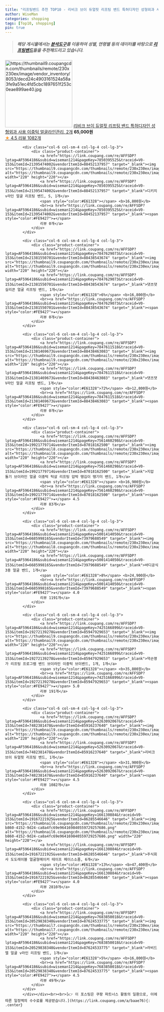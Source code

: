 ```yaml
---
title: "리프팅밴드 추천 TOP10 - 리비크 브이 듀얼핏 리프팅 밴드 특허디자인 성형외과 사용 이중턱 얼굴라인관리, 2개"
author: WiseMan
categories: shopping
tags: [Top10, shopping]
pin: true
---
```


> ##### 해당 게시물에서는 [**분석도구**](https://itemscout.io/)를 이용하여 **성별**, **연령별** 등의 데이터를 바탕으로 [**리프팅밴드**](https://link.coupang.com/a/baae76)들을 추천해드리고 있습니다.
<div class="container"><div class="row">
            <div class="col-6 col-sm-4 col-lg-4 col-lg-3">
                <div class="product-container">
                    <a href="https://link.coupang.com/re/AFFSDP?lptag=AF5964186&subid=wiseman1214&pageKey=5263092067&traceid=V0-153&itemId=18098340073&vendorItemId=85250582949" target="_blank"><img src="https://thumbnail9.coupangcdn.com/thumbnails/remote/230x230ex/image/vendor_inventory/8053/decd24c4903161524a58a3fe9a51ec4fd5cbc1897651f253c0eae899ae40.jpg" alt="https://thumbnail9.coupangcdn.com/thumbnails/remote/230x230ex/image/vendor_inventory/8053/decd24c4903161524a58a3fe9a51ec4fd5cbc1897651f253c0eae899ae40.jpg" width="220" height="220"></a>
                    <a href="https://link.coupang.com/re/AFFSDP?lptag=AF5964186&subid=wiseman1214&pageKey=5263092067&traceid=V0-153&itemId=18098340073&vendorItemId=85250582949" target="_blank">리비크 브이 듀얼핏 리프팅 밴드 특허디자인 성형외과 사용 이중턱 얼굴라인관리, 2개</a>
                    <span style="color:#E61328"></span> <b>65,000원</b>
                    <br><a href="https://link.coupang.com/re/AFFSDP?lptag=AF5964186&subid=wiseman1214&pageKey=5263092067&traceid=V0-153&itemId=18098340073&vendorItemId=85250582949" target="_blank"><span style="color:#FE9427">★</span> 4.5
                    리뷰 1082개</a>
                </div>
            </div>
            
            <div class="col-6 col-sm-4 col-lg-4 col-lg-3">
                <div class="product-container">
                    <a href="https://link.coupang.com/re/AFFSDP?lptag=AF5964186&subid=wiseman1214&pageKey=7850395525&traceid=V0-153&itemId=21395474002&vendorItemId=88452137957" target="_blank"><img src="https://thumbnail9.coupangcdn.com/thumbnails/remote/230x230ex/image/vendor_inventory/91fb/f3ddd6e8bbcff4a3bf7a8d43dca631d14e1d8928ccd668c0deac143fa195.jpg" alt="https://thumbnail9.coupangcdn.com/thumbnails/remote/230x230ex/image/vendor_inventory/91fb/f3ddd6e8bbcff4a3bf7a8d43dca631d14e1d8928ccd668c0deac143fa195.jpg" width="220" height="220"></a>
                    <a href="https://link.coupang.com/re/AFFSDP?lptag=AF5964186&subid=wiseman1214&pageKey=7850395525&traceid=V0-153&itemId=21395474002&vendorItemId=88452137957" target="_blank">디키치 v라인 얼굴 리프팅 밴드, S, 1개</a>
                    <span style="color:#E61328"></span> <b>16,800원</b>
                    <br><a href="https://link.coupang.com/re/AFFSDP?lptag=AF5964186&subid=wiseman1214&pageKey=7850395525&traceid=V0-153&itemId=21395474002&vendorItemId=88452137957" target="_blank"><span style="color:#FE9427">★</span> 
                    리뷰 0개</a>
                </div>
            </div>
            
            <div class="col-6 col-sm-4 col-lg-4 col-lg-3">
                <div class="product-container">
                    <a href="https://link.coupang.com/re/AFFSDP?lptag=AF5964186&subid=wiseman1214&pageKey=7847629073&traceid=V0-153&itemId=21381550701&vendorItemId=88438543674" target="_blank"><img src="https://thumbnail9.coupangcdn.com/thumbnails/remote/230x230ex/image/vendor_inventory/29b3/db9be79984283347abde6afc7804dc93a46f5d79b2105bc1c694eba1c31b.jpg" alt="https://thumbnail9.coupangcdn.com/thumbnails/remote/230x230ex/image/vendor_inventory/29b3/db9be79984283347abde6afc7804dc93a46f5d79b2105bc1c694eba1c31b.jpg" width="220" height="220"></a>
                    <a href="https://link.coupang.com/re/AFFSDP?lptag=AF5964186&subid=wiseman1214&pageKey=7847629073&traceid=V0-153&itemId=21381550701&vendorItemId=88438543674" target="_blank">댓츠댓 실리콘 얼굴 리프팅 밴드, 1개</a>
                    <span style="color:#E61328">6%</span> <b>16,800원</b>
                    <br><a href="https://link.coupang.com/re/AFFSDP?lptag=AF5964186&subid=wiseman1214&pageKey=7847629073&traceid=V0-153&itemId=21381550701&vendorItemId=88438543674" target="_blank"><span style="color:#FE9427">★</span> 
                    리뷰 0개</a>
                </div>
            </div>
            
            <div class="col-6 col-sm-4 col-lg-4 col-lg-3">
                <div class="product-container">
                    <a href="https://link.coupang.com/re/AFFSDP?lptag=AF5964186&subid=wiseman1214&pageKey=7847611518&traceid=V0-153&itemId=21381469673&vendorItemId=88438463083" target="_blank"><img src="https://thumbnail9.coupangcdn.com/thumbnails/remote/230x230ex/image/vendor_inventory/40ce/f6a8d6fd70cef24fe3fd4a4c657dad79df3283c337ad80321f30d04c9d40.jpg" alt="https://thumbnail9.coupangcdn.com/thumbnails/remote/230x230ex/image/vendor_inventory/40ce/f6a8d6fd70cef24fe3fd4a4c657dad79df3283c337ad80321f30d04c9d40.jpg" width="220" height="220"></a>
                    <a href="https://link.coupang.com/re/AFFSDP?lptag=AF5964186&subid=wiseman1214&pageKey=7847611518&traceid=V0-153&itemId=21381469673&vendorItemId=88438463083" target="_blank">댓츠댓 V라인 얼굴 리프팅 밴드, 1개</a>
                    <span style="color:#E61328">72%</span> <b>12,800원</b>
                    <br><a href="https://link.coupang.com/re/AFFSDP?lptag=AF5964186&subid=wiseman1214&pageKey=7847611518&traceid=V0-153&itemId=21381469673&vendorItemId=88438463083" target="_blank"><span style="color:#FE9427">★</span> 
                    리뷰 0개</a>
                </div>
            </div>
            
            <div class="col-6 col-sm-4 col-lg-4 col-lg-3">
                <div class="product-container">
                    <a href="https://link.coupang.com/re/AFFSDP?lptag=AF5964186&subid=wiseman1214&pageKey=7561460298&traceid=V0-153&itemId=19921779714&vendorItemId=87018162500" target="_blank"><img src="https://thumbnail8.coupangcdn.com/thumbnails/remote/230x230ex/image/vendor_inventory/9ed4/87f8f3713427e3b9d81a051490196e56874b9ab3c8a6c9738da357e91640.jpg" alt="https://thumbnail8.coupangcdn.com/thumbnails/remote/230x230ex/image/vendor_inventory/9ed4/87f8f3713427e3b9d81a051490196e56874b9ab3c8a6c9738da357e91640.jpg" width="220" height="220"></a>
                    <a href="https://link.coupang.com/re/AFFSDP?lptag=AF5964186&subid=wiseman1214&pageKey=7561460298&traceid=V0-153&itemId=19921779714&vendorItemId=87018162500" target="_blank">지압 돌기 브이라인 얼굴 이중턱 턱살 리프팅 압박 땡김이 땡기미 밴드, 1개</a>
                    <span style="color:#E61328"></span> <b>16,900원</b>
                    <br><a href="https://link.coupang.com/re/AFFSDP?lptag=AF5964186&subid=wiseman1214&pageKey=7561460298&traceid=V0-153&itemId=19921779714&vendorItemId=87018162500" target="_blank"><span style="color:#FE9427">★</span> 4.5
                    리뷰 83개</a>
                </div>
            </div>
            
            <div class="col-6 col-sm-4 col-lg-4 col-lg-3">
                <div class="product-container">
                    <a href="https://link.coupang.com/re/AFFSDP?lptag=AF5964186&subid=wiseman1214&pageKey=5001414050&traceid=V0-153&itemId=6685998165&vendorItemId=73979688549" target="_blank"><img src="https://thumbnail8.coupangcdn.com/thumbnails/remote/230x230ex/image/rs_quotation_api/e8iib1sq/8046daf5afb546db87f1fd7059cfb028.png" alt="https://thumbnail8.coupangcdn.com/thumbnails/remote/230x230ex/image/rs_quotation_api/e8iib1sq/8046daf5afb546db87f1fd7059cfb028.png" width="220" height="220"></a>
                    <a href="https://link.coupang.com/re/AFFSDP?lptag=AF5964186&subid=wiseman1214&pageKey=5001414050&traceid=V0-153&itemId=6685998165&vendorItemId=73979688549" target="_blank">바디공식 3중 얼굴 밴드, 1개</a>
                    <span style="color:#E61328">8%</span> <b>24,900원</b>
                    <br><a href="https://link.coupang.com/re/AFFSDP?lptag=AF5964186&subid=wiseman1214&pageKey=5001414050&traceid=V0-153&itemId=6685998165&vendorItemId=73979688549" target="_blank"><span style="color:#FE9427">★</span> 4.0
                    리뷰 1191개</a>
                </div>
            </div>
            
            <div class="col-6 col-sm-4 col-lg-4 col-lg-3">
                <div class="product-container">
                    <a href="https://link.coupang.com/re/AFFSDP?lptag=AF5964186&subid=wiseman1214&pageKey=7425166899&traceid=V0-153&itemId=19272139278&vendorItemId=85947929653" target="_blank"><img src="https://thumbnail9.coupangcdn.com/thumbnails/remote/230x230ex/image/vendor_inventory/35ff/4c7af40173649d44d9bf1aa7dac40531eedb5d7bd04b6f6794cea284bc7b.jpg" alt="https://thumbnail9.coupangcdn.com/thumbnails/remote/230x230ex/image/vendor_inventory/35ff/4c7af40173649d44d9bf1aa7dac40531eedb5d7bd04b6f6794cea284bc7b.jpg" width="220" height="220"></a>
                    <a href="https://link.coupang.com/re/AFFSDP?lptag=AF5964186&subid=wiseman1214&pageKey=7425166899&traceid=V0-153&itemId=19272139278&vendorItemId=85947929653" target="_blank">약손명가 리프팅 프로그램 밴드 브이라인 이중턱 브이밴드, 1개, 1개</a>
                    <span style="color:#E61328"></span> <b>35,800원</b>
                    <br><a href="https://link.coupang.com/re/AFFSDP?lptag=AF5964186&subid=wiseman1214&pageKey=7425166899&traceid=V0-153&itemId=19272139278&vendorItemId=85947929653" target="_blank"><span style="color:#FE9427">★</span> 5.0
                    리뷰 191개</a>
                </div>
            </div>
            
            <div class="col-6 col-sm-4 col-lg-4 col-lg-3">
                <div class="product-container">
                    <a href="https://link.coupang.com/re/AFFSDP?lptag=AF5964186&subid=wiseman1214&pageKey=5263092067&traceid=V0-153&itemId=7482381478&vendorItemId=85916237640" target="_blank"><img src="https://thumbnail9.coupangcdn.com/thumbnails/remote/230x230ex/image/vendor_inventory/8053/decd24c4903161524a58a3fe9a51ec4fd5cbc1897651f253c0eae899ae40.jpg" alt="https://thumbnail9.coupangcdn.com/thumbnails/remote/230x230ex/image/vendor_inventory/8053/decd24c4903161524a58a3fe9a51ec4fd5cbc1897651f253c0eae899ae40.jpg" width="220" height="220"></a>
                    <a href="https://link.coupang.com/re/AFFSDP?lptag=AF5964186&subid=wiseman1214&pageKey=5263092067&traceid=V0-153&itemId=7482381478&vendorItemId=85916237640" target="_blank">리비크 브이 듀얼핏 리프팅 밴드, 1개</a>
                    <span style="color:#E61328"></span> <b>31,900원</b>
                    <br><a href="https://link.coupang.com/re/AFFSDP?lptag=AF5964186&subid=wiseman1214&pageKey=5263092067&traceid=V0-153&itemId=7482381478&vendorItemId=85916237640" target="_blank"><span style="color:#FE9427">★</span> 4.5
                    리뷰 1082개</a>
                </div>
            </div>
            
            <div class="col-6 col-sm-4 col-lg-4 col-lg-3">
                <div class="product-container">
                    <a href="https://link.coupang.com/re/AFFSDP?lptag=AF5964186&subid=wiseman1214&pageKey=166130884&traceid=V0-153&itemId=19167221925&vendorItemId=86285546646" target="_blank"><img src="https://thumbnail6.coupangcdn.com/thumbnails/remote/230x230ex/image/retail/images/76fd8550-b860-4152-9d24-ca8a4fc69e964169840559729257686.png" alt="https://thumbnail6.coupangcdn.com/thumbnails/remote/230x230ex/image/retail/images/76fd8550-b860-4152-9d24-ca8a4fc69e964169840559729257686.png" width="220" height="220"></a>
                    <a href="https://link.coupang.com/re/AFFSDP?lptag=AF5964186&subid=wiseman1214&pageKey=166130884&traceid=V0-153&itemId=19167221925&vendorItemId=86285546646" target="_blank">주식회사 도도레이블 얼굴형메이커 테이프 페이스소품, 6개</a>
                    <span style="color:#E61328">13%</span> <b>47,400원</b>
                    <br><a href="https://link.coupang.com/re/AFFSDP?lptag=AF5964186&subid=wiseman1214&pageKey=166130884&traceid=V0-153&itemId=19167221925&vendorItemId=86285546646" target="_blank"><span style="color:#FE9427">★</span> 4.0
                    리뷰 2810개</a>
                </div>
            </div>
            
            <div class="col-6 col-sm-4 col-lg-4 col-lg-3">
                <div class="product-container">
                    <a href="https://link.coupang.com/re/AFFSDP?lptag=AF5964186&subid=wiseman1214&pageKey=7683850018&traceid=V0-153&itemId=20529838340&vendorItemId=87624533775" target="_blank"><img src="https://thumbnail7.coupangcdn.com/thumbnails/remote/230x230ex/image/vendor_inventory/8952/329e961c37c3547b8eb1e6cdddc825f0099601716de766d895584004978a.jpg" alt="https://thumbnail7.coupangcdn.com/thumbnails/remote/230x230ex/image/vendor_inventory/8952/329e961c37c3547b8eb1e6cdddc825f0099601716de766d895584004978a.jpg" width="220" height="220"></a>
                    <a href="https://link.coupang.com/re/AFFSDP?lptag=AF5964186&subid=wiseman1214&pageKey=7683850018&traceid=V0-153&itemId=20529838340&vendorItemId=87624533775" target="_blank">라비드엘 얼굴 v라인 리프팅 밴드, 1개</a>
                    <span style="color:#E61328">5%</span> <b>16,800원</b>
                    <br><a href="https://link.coupang.com/re/AFFSDP?lptag=AF5964186&subid=wiseman1214&pageKey=7683850018&traceid=V0-153&itemId=20529838340&vendorItemId=87624533775" target="_blank"><span style="color:#FE9427">★</span> 4.5
                    리뷰 49개</a>
                </div>
            </div>
            </div></div><br><br>[👉 이 포스팅은 쿠팡 파트너스 활동의 일환으로, 이에 따른 일정액의 수수료를 제공받습니다.](https://link.coupang.com/a/baae76){: .center}